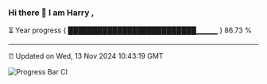 ### Hi there 👋 I am Harry , 

⏳ Year progress { ██████████████████████████▁▁▁▁ } 86.73 %

---

⏰ Updated on Wed, 13 Nov 2024 10:43:19 GMT

![Progress Bar CI](https://github.com/duykhang68/duykhang68/workflows/Progress%20Bar%20CI/badge.svg)
